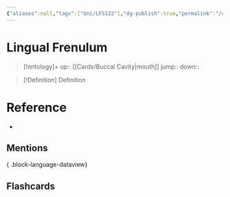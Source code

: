 ```yaml
---
{"aliases":null,"tags":["Uni/LFS122"],"dg-publish":true,"permalink":"/cards/lingual-frenulum/","dgPassFrontmatter":true}
---
```


# Lingual Frenulum

> [!ontology]+
> up:: [[Cards/Buccal Cavity\|mouth]]
> jump:: 
> down:: 

> [!Definition] Definition

# Reference

- 

## Mentions


{ .block-language-dataview}

## Flashcards